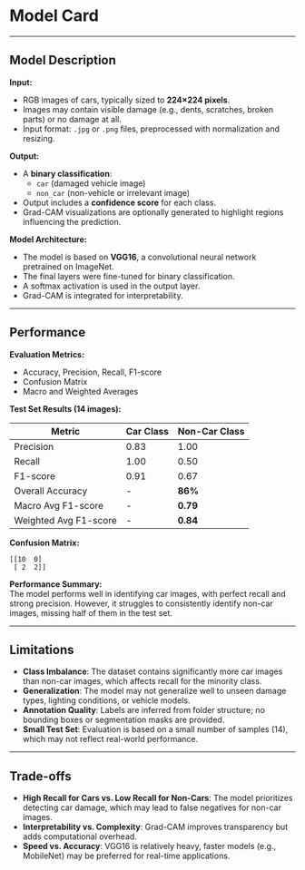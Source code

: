 # Model Card

---

## Model Description

**Input:**  
- RGB images of cars, typically sized to **224×224 pixels**.  
- Images may contain visible damage (e.g., dents, scratches, broken parts) or no damage at all.  
- Input format: `.jpg` or `.png` files, preprocessed with normalization and resizing.

**Output:**  
- A **binary classification**:  
  - `car` (damaged vehicle image)  
  - `non_car` (non-vehicle or irrelevant image)  
- Output includes a **confidence score** for each class.  
- Grad-CAM visualizations are optionally generated to highlight regions influencing the prediction.

**Model Architecture:**  
- The model is based on **VGG16**, a convolutional neural network pretrained on ImageNet.  
- The final layers were fine-tuned for binary classification.  
- A softmax activation is used in the output layer.  
- Grad-CAM is integrated for interpretability.

---

## Performance

**Evaluation Metrics:**  
- Accuracy, Precision, Recall, F1-score  
- Confusion Matrix  
- Macro and Weighted Averages

**Test Set Results (14 images):**

| Metric                  | Car Class | Non-Car Class |
|-------------------------|-----------|----------------|
| Precision               | 0.83      | 1.00           |
| Recall                  | 1.00      | 0.50           |
| F1-score                | 0.91      | 0.67           |
| Overall Accuracy        | \-        | **86%**        |
| Macro Avg F1-score      | \-        | **0.79**       |
| Weighted Avg F1-score   | \-        | **0.84**       |

**Confusion Matrix:**

```
[[10  0]
 [ 2  2]]
```

**Performance Summary:**  
The model performs well in identifying car images, with perfect recall and strong precision. However, it struggles to consistently identify non-car images, missing half of them in the test set.

---

## Limitations

- **Class Imbalance**: The dataset contains significantly more car images than non-car images, which affects recall for the minority class.
- **Generalization**: The model may not generalize well to unseen damage types, lighting conditions, or vehicle models.
- **Annotation Quality**: Labels are inferred from folder structure; no bounding boxes or segmentation masks are provided.
- **Small Test Set**: Evaluation is based on a small number of samples (14), which may not reflect real-world performance.

---

## Trade-offs

- **High Recall for Cars vs. Low Recall for Non-Cars**: The model prioritizes detecting car damage, which may lead to false negatives for non-car images.
- **Interpretability vs. Complexity**: Grad-CAM improves transparency but adds computational overhead.
- **Speed vs. Accuracy**: VGG16 is relatively heavy, faster models (e.g., MobileNet) may be preferred for real-time applications.



